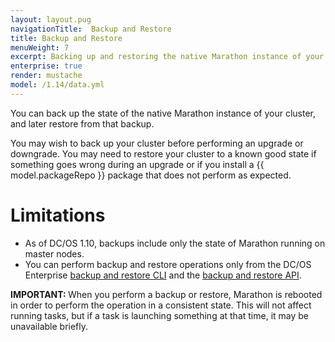 ```yaml
---
layout: layout.pug
navigationTitle:  Backup and Restore
title: Backup and Restore
menuWeight: 7
excerpt: Backing up and restoring the native Marathon instance of your clusters
enterprise: true
render: mustache
model: /1.14/data.yml
--- 
```


You can back up the state of the native Marathon instance of your cluster, and later restore from that backup.

You may wish to back up your cluster before performing an upgrade or downgrade. You may need to restore your cluster to a known good state if something goes wrong during an upgrade or if you install a {{ model.packageRepo }} package that does not perform as expected.

# Limitations

- As of DC/OS 1.10, backups include only the state of Marathon running on master nodes.
- You can perform backup and restore operations only from the DC/OS Enterprise [backup and restore CLI](/mesosphere/dcos/1.14/administering-clusters/backup-and-restore/backup-restore-cli/) and the [backup and restore API](/mesosphere/dcos/1.14/administering-clusters/backup-and-restore/backup-restore-api/).

<p class="message--important"><strong>IMPORTANT: </strong>When you perform a backup or restore, Marathon is rebooted in order to perform the operation in a consistent state. This will not affect running tasks, but if a task is launching something at that time, it may be  unavailable briefly.</p>

